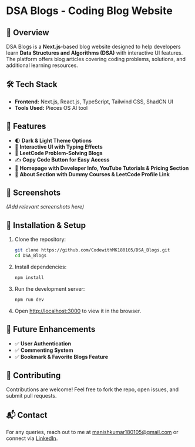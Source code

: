 # DSA Blogs - Coding Blog Website

## 🚀 Overview
DSA Blogs is a **Next.js**-based blog website designed to help developers learn **Data Structures and Algorithms (DSA)** with interactive UI features. The platform offers blog articles covering coding problems, solutions, and additional learning resources.

## 🛠 Tech Stack
- **Frontend:** Next.js, React.js, TypeScript, Tailwind CSS, ShadCN UI
- **Tools Used:** Pieces OS AI tool

## 🌟 Features
- 🌓 **Dark & Light Theme Options**
- 🎯 **Interactive UI with Typing Effects**
- 📄 **LeetCode Problem-Solving Blogs**
- ✍ **Copy Code Button for Easy Access**
- 📌 **Homepage with Developer Info, YouTube Tutorials & Pricing Section**
- 📖 **About Section with Dummy Courses & LeetCode Profile Link**

## 📸 Screenshots
*(Add relevant screenshots here)*

## 🔧 Installation & Setup
1. Clone the repository:
   ```bash
   git clone https://github.com/CodewithMK180105/DSA_Blogs.git
   cd DSA_Blogs
   ```
2. Install dependencies:
   ```bash
   npm install
   ```
3. Run the development server:
   ```bash
   npm run dev
   ```
4. Open [http://localhost:3000](http://localhost:3000) to view it in the browser.

## 🎯 Future Enhancements
- ✅ **User Authentication**
- ✅ **Commenting System**
- ✅ **Bookmark & Favorite Blogs Feature**

## 🤝 Contributing
Contributions are welcome! Feel free to fork the repo, open issues, and submit pull requests.

## 📬 Contact
For any queries, reach out to me at manishkumar180105@gmail.com or connect via [LinkedIn](https://www.linkedin.com/in/manishkumar-gupta-1139642b5).

